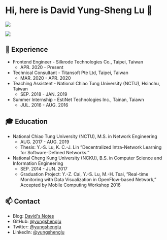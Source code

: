 # Hi, here is David Yung-Sheng Lu 👋

![](https://github-readme-stats.vercel.app/api?username=yungshenglu&show_icons=true&theme=radical)

![](https://github-readme-stats.anuraghazra1.vercel.app/api/top-langs/?username=yungshenglu&layout=compact&theme=radical)

## 🚀  Experience

- Frontend Engineer - Silkrode Technologies Co., Taipei, Taiwan
  - APR. 2020 - Present
- Technical Consultant - Titansoft Pte Ltd, Taipei, Taiwan
  - MAR. 2020 - APR. 2020
- Teaching Assistent - National Chiao Tung University (NCTU), Hsinchu, Taiwan
  - SEP. 2018 - JAN. 2019
- Summer Internship - EstiNet Technologies Inc., Tainan, Taiawn
  - JUL. 2016 - AUG. 2016

## 🎓  Education

- National Chiao Tung University (NCTU), M.S. in Network Engineering
  - AUG. 2017 - AUG. 2019
  - Thesis: Y.-S. Lu, K. C.-J. Lin ”Decentralized Intra-Network Learning for Software-Defined Networks.”
- National Cheng Kung University (NCKU), B.S. in Computer Science and Information Engineering
  - SEP. 2014 - JUN. 2017
  - Graduation Project: Y.-Z. Cai, Y.-S. Lu, M.-H. Tsai, ”Real-time Monitoring with Data Visualization in OpenFlow-based Network,” Accepted by Mobile
Computing Workshop 2016

## 📫  Contact

- Blog: [David's Notes](https://yungshenglu.github.io)
- GitHub: [@yungshenglu](https://github.com/yungshenglu)
- Twitter: [@yungshenglu](https://twitter.com/yungshenglu)
- LinkedIn: [@yungshenglu](https://www.linkedin.com/in/yungshenglu)
